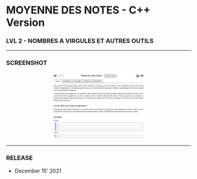 # MOYENNE DES NOTES - C++ Version
### LVL 2 - NOMBRES A VIRGULES ET AUTRES OUTILS

---
### **SCREENSHOT**

<div align="center">
    <img
        src="https://github.com/Ayckinn/CPP/blob/main/FRANCE_IOI/LEVEL_02/1_Nombres_a_virgules/04_moyenne_notes/todo.png"
        alt="DEMO"
        style="width:50%">
</div>

---
### **RELEASE**

- December 15' 2021